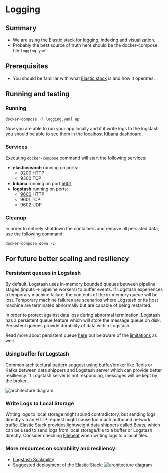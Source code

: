 # Logging

## Summary

- We are using the [Elastic stack](https://www.elastic.co/webinars/introduction-elk-stack) for logging, indexing and visualization.
- Probably the best source of truth here should be the docker-compose file `logging.yaml` 

## Prerequisites

- You should be familiar with what [Elastic stack](https://www.elastic.co/webinars/introduction-elk-stack) is and how it operates.

## Running and testing

### Running

```bash
docker-compose -f logging.yaml up
```

Now you are able to run your app locally and if it write logs to the logstash you should be able to see them in the [localhost Kibana dashboard](http://localhost:5601/).

### Services
Executing `docker-compose` command will start the following services:
- **elasticsearch** running on ports:
  - [9200](http://localhost:9200/) HTTP
  - 9300 TCP
- **kibana** running on port [5601](http://localhost:5601/)
- **logstash** running on ports:
  - [9600](http://localhost:9600/) HTTP
  - 9601 TCP
  - 9602 UDP

### Cleanup
In order to entirely shutdown the containers and remove all persisted data, use the following command:
```docker
docker-compose down -v
```

## For future better scaling and resiliency

### Persistent queues in Logstash
By default, Logstash uses in-memory bounded queues between pipeline stages (inputs → pipeline workers) to buffer events. If Logstash experiences a temporary machine failure, the contents of the in-memory queue will be lost. Temporary machine failures are scenarios where Logstash or its host machine are terminated abnormally but are capable of being restarted.

In order to protect against data loss during abnormal termination, Logstash has a persistent queue feature which will store the message queue on disk. Persistent queues provide durability of data within Logstash.

Read more about persistent queue [here](https://www.elastic.co/guide/en/logstash/current/persistent-queues.html) but be aware of the [limitations](https://www.elastic.co/guide/en/logstash/current/persistent-queues.html#persistent-queues-limitations) as well.

### Using buffer for Logstash
Common architectural pattern suggest using buffer/broker like Redis or Kafka between data shippers and Logstash server which can provide better resilliency. If Logstash server is not responding, messages will be kept by the broker.

![architecture diagram](https://aboullaite.me/content/images/2017/09/shecma.jpg)

### Write Logs to Local Storage
Writing logs to local storage might sound contradictory, but sending logs directly via an HTTP request might cause too much outbound network traffic. Elastic Stack provides lightweight data shippers called [Beats](https://www.elastic.co/beats/), which can be used to send logs from local storage/file to a buffer or Logstash directly. Consider checking [Filebeat](https://www.elastic.co/beats/filebeat) when writing logs to a local files.


### More resources on scalability and resiliency:
- [Logstash Scalability](https://www.elastic.co/guide/en/logstash/current/deploying-and-scaling.html#_scalability)
- Suggested deployment of the Elastic Stack:
![architecture diagram](https://dzone.com/storage/temp/8347294-deployment-architecture.jpg)